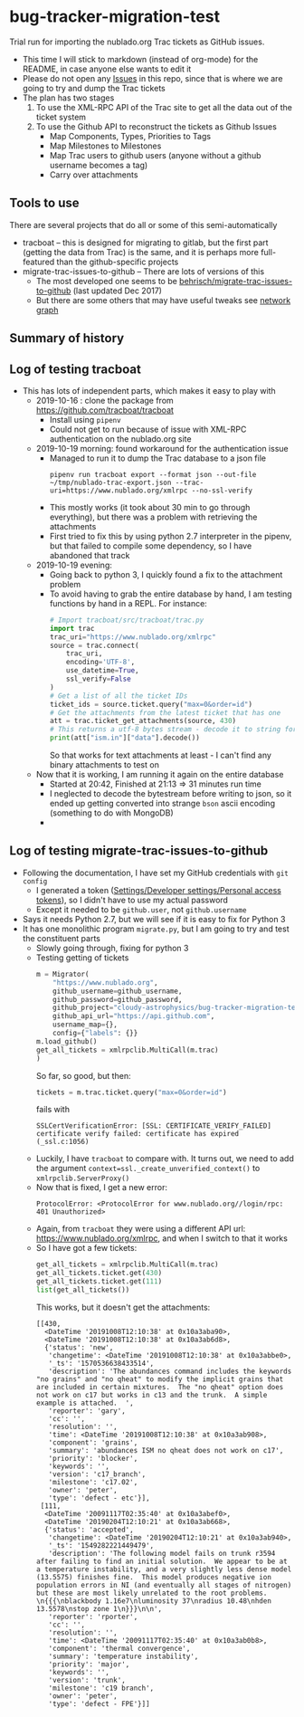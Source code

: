 # bug-tracker-migration-test

Trial run for importing the nublado.org Trac tickets as GitHub issues.

  * This time I will stick to markdown (instead of org-mode) for the README, in case anyone else wants to edit it
  * Please do not open any [Issues](https://github.com/cloudy-astrophysics/bug-tracker-migration-test/issues) in this repo, since that is where we are going to try and dump the Trac tickets
  * The plan has two stages 
      1. To use the XML-RPC API of the Trac site to get all the data out of the ticket system
      2. To use the Github API to reconstruct the tickets as Github Issues
          * Map Components, Types, Priorities to Tags
          * Map Milestones to Milestones
          * Map Trac users to github users (anyone without a github username becomes a tag)
          * Carry over attachments 
  
  
## Tools to use ##

There are several projects that do all or some of this semi-automatically

  * tracboat – this is designed for migrating to gitlab, but the first part (getting the data from Trac) is the same, and it is perhaps more full-featured than the github-specific projects
  * migrate-trac-issues-to-github – There are lots of versions of this
      * The most developed one seems to be [behrisch/migrate-trac-issues-to-github](https://github.com/behrisch/migrate-trac-issues-to-github) (last updated Dec 2017)
      * But there are some others that may have useful tweaks see [network graph](https://github.com/behrisch/migrate-trac-issues-to-github/network)

## Summary of history ##

  
## Log of testing tracboat ##

  * This has lots of independent parts, which makes it easy to play with 
    * 2019-10-16 : clone the package from <https://github.com/tracboat/tracboat>
        * Install using `pipenv`
        * Could not get to run because of issue with XML-RPC authentication on the nublado.org site
    * 2019-10-19 morning: found workaround for the authentication issue
        * Managed to run it to dump the Trac database to a json file
          ```
          pipenv run tracboat export --format json --out-file ~/tmp/nublado-trac-export.json --trac-uri=https://www.nublado.org/xmlrpc --no-ssl-verify
          ```
        * This mostly works (it took about 30 min to go through everything), but there was a problem with retrieving the attachments
        * First tried to fix this by using python 2.7 interpreter in the pipenv, but that failed to compile some dependency, so I have abandoned that track
    * 2019-10-19 evening: 
        * Going back to python 3, I quickly found a fix to the attachment problem
        * To avoid having to grab the entire database by hand, I am testing functions by hand in a REPL.  For instance:
          ```python
		  # Import tracboat/src/tracboat/trac.py
          import trac
          trac_uri="https://www.nublado.org/xmlrpc"
          source = trac.connect(
              trac_uri,
              encoding='UTF-8',
              use_datetime=True,
              ssl_verify=False
          )
		  # Get a list of all the ticket IDs 
          ticket_ids = source.ticket.query("max=0&order=id")
		  # Get the attachments from the latest ticket that has one
          att = trac.ticket_get_attachments(source, 430)
		  # This returns a utf-8 bytes stream - decode it to string for printing
          print(att["ism.in"]["data"].decode())
          ```
		  So that works for text attachments at least - I can't find any binary attachments to test on
    * Now that it is working, I am running it again on the entire database
        * Started at 20:42, Finished at 21:13 => 31 minutes run time
        * I neglected to decode the bytestream before writing to json, so it ended up getting converted into strange `bson` ascii encoding (something to do with MongoDB)
        * 
## Log of testing migrate-trac-issues-to-github ##
  * Following the documentation, I have set my GitHub credentials with `git config` 
      * I generated a token ([Settings/Developer settings/Personal access tokens](https://github.com/settings/tokens)), so I didn't have to use my actual password
      * Except it needed to be `github.user`, not `github.username`
  * Says it needs Python 2.7, but we will see if it is easy to fix for Python 3
  * It has one monolithic program `migrate.py`, but I am going to try and test the constituent parts
      * Slowly going through, fixing for python 3
      * Testing getting of tickets
		```python
        m = Migrator(
            "https://www.nublado.org",
            github_username=github_username,
            github_password=github_password,
            github_project="cloudy-astrophysics/bug-tracker-migration-test",
            github_api_url="https://api.github.com",
            username_map={},
            config={"labels": {}}
        m.load_github()
        get_all_tickets = xmlrpclib.MultiCall(m.trac)
        )
		```
		So far, so good, but then:
		```python
        tickets = m.trac.ticket.query("max=0&order=id")
		```
		fails with
		```
        SSLCertVerificationError: [SSL: CERTIFICATE_VERIFY_FAILED] certificate verify failed: certificate has expired (_ssl.c:1056)
		```
      * Luckily, I have `tracboat` to compare with. It turns out, we need to add the argument `context=ssl._create_unverified_context()` to `xmlrpclib.ServerProxy()`
      * Now that is fixed, I get a new error:
		```
		ProtocolError: <ProtocolError for www.nublado.org//login/rpc: 401 Unauthorized>
		```
      * Again, from `tracboat` they were using a different API url: <https://www.nublado.org/xmlrpc>, and when I switch to that it works
      * So I have got a few tickets:
		```python
        get_all_tickets = xmlrpclib.MultiCall(m.trac)
        get_all_tickets.ticket.get(430)
        get_all_tickets.ticket.get(111)
        list(get_all_tickets())
		```
		This works, but it doesn't get the attachments:
		```
        [[430,
          <DateTime '20191008T12:10:38' at 0x10a3aba90>,
          <DateTime '20191008T12:10:38' at 0x10a3ab6d8>,
          {'status': 'new',
           'changetime': <DateTime '20191008T12:10:38' at 0x10a3abbe0>,
           '_ts': '1570536638433514',
           'description': 'The abundances command includes the keywords "no grains" and "no qheat" to modify the implicit grains that are included in certain mixtures.  The "no qheat" option does not work on c17 but works in c13 and the trunk.  A simple example is attached.  ',
           'reporter': 'gary',
           'cc': '',
           'resolution': '',
           'time': <DateTime '20191008T12:10:38' at 0x10a3ab908>,
           'component': 'grains',
           'summary': 'abundances ISM no qheat does not work on c17',
           'priority': 'blocker',
           'keywords': '',
           'version': 'c17_branch',
           'milestone': 'c17.02',
           'owner': 'peter',
           'type': 'defect - etc'}],
         [111,
          <DateTime '20091117T02:35:40' at 0x10a3abef0>,
          <DateTime '20190204T12:10:21' at 0x10a3ab668>,
          {'status': 'accepted',
           'changetime': <DateTime '20190204T12:10:21' at 0x10a3ab940>,
           '_ts': '1549282221449479',
           'description': 'The following model fails on trunk r3594 after failing to find an initial solution.  We appear to be at a temperature instability, and a very slightly less dense model (13.5575) finishes fine.  This model produces negative ion population errors in NI (and eventually all stages of nitrogen) but these are most likely unrelated to the root problems. \n{{{\nblackbody 1.16e7\nluminosity 37\nradius 10.48\nhden 13.5578\nstop zone 1\n}}}\n\n',
           'reporter': 'rporter',
           'cc': '',
           'resolution': '',
           'time': <DateTime '20091117T02:35:40' at 0x10a3ab0b8>,
           'component': 'thermal convergence',
           'summary': 'temperature instability',
           'priority': 'major',
           'keywords': '',
           'version': 'trunk',
           'milestone': 'c19 branch',
           'owner': 'peter',
           'type': 'defect - FPE'}]]
		```
